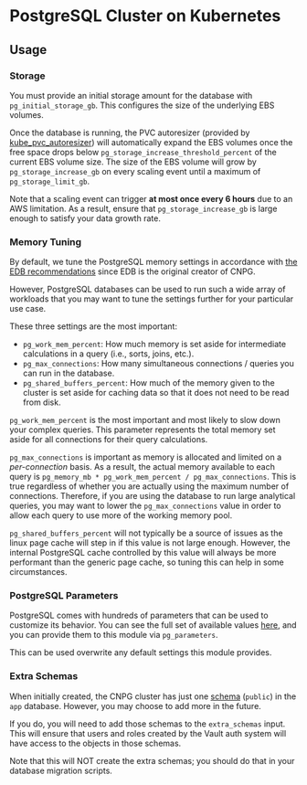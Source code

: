 # PostgreSQL Cluster on Kubernetes

## Usage

### Storage

You must provide an initial storage amount for the database with `pg_initial_storage_gb`. This configures the size
of the underlying EBS volumes.

Once the database is running, the PVC autoresizer
(provided by [kube_pvc_autoresizer](/docs/main/reference/infrastructure-modules/direct/kubernetes/kube_pvc_autoresizer))
will automatically expand the EBS volumes once the free space
drops below `pg_storage_increase_threshold_percent` of the current EBS volume size.
The size of the EBS volume will grow by `pg_storage_increase_gb` on every scaling event until a maximum of `pg_storage_limit_gb`.

Note that a scaling event can trigger **at most once every 6 hours** due to an AWS limitation. As a result,
ensure that `pg_storage_increase_gb` is large enough to satisfy your data growth rate.

### Memory Tuning

By default, we tune the PostgreSQL memory settings in accordance with
[the EDB recommendations](https://www.enterprisedb.com/postgres-tutorials/how-tune-postgresql-memory) since EDB
is the original creator of CNPG.

However, PostgreSQL databases can be used to run such a wide array of workloads that you may want to tune
the settings further for your particular use case.

These three settings are the most important:

- `pg_work_mem_percent`: How much memory is set aside for intermediate calculations in a query (i.e., sorts, joins, etc.).
- `pg_max_connections`: How many simultaneous connections / queries you can run in the database.
- `pg_shared_buffers_percent`: How much of the memory given to the cluster is set aside for caching data so that
it does not need to be read from disk.

`pg_work_mem_percent` is the most important and most likely to slow down your complex queries. This parameter 
represents the total memory set aside for all connections for their query calculations. 

`pg_max_connections` is important as memory is allocated and limited on a *per-connection* basis.
As a result, the actual memory available to each query is `pg_memory_mb * pg_work_mem_percent / pg_max_connections`. 
This is true regardless of whether you are
actually using the maximum number of connections. Therefore, if you are using the database
to run large analytical queries, you may want to lower the `pg_max_connections` value in order to allow each query to use more
of the working memory pool.

`pg_shared_buffers_percent` will not typically be a source of issues as the linux page cache will step in if
this value is not large enough. However, the internal PostgreSQL cache controlled by this value
will always be more performant than the generic page cache, so tuning this can help in some circumstances.

### PostgreSQL Parameters

PostgreSQL comes with hundreds of parameters that can be used to customize its behavior. You
can see the full set of available values [here](https://cloudnative-pg.io/documentation/1.23/postgresql_conf), and you
can provide them to this module via `pg_parameters`.

This can be used overwrite any default settings this module provides.

### Extra Schemas

When initially created, the CNPG cluster has just one [schema](https://www.postgresql.org/docs/current/ddl-schemas.html)
(`public`) in the `app` database. However, you may choose to add more in the future.

If you do, you will need to add those schemas to the `extra_schemas` input. This will ensure that users and roles
created by the Vault auth system will have access to the objects in those schemas.

Note that this will NOT create the extra schemas; you should do that in your database migration scripts.